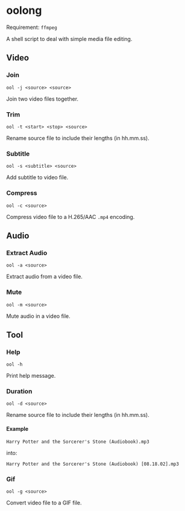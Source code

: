 # oolong
Requirement: `ffmpeg`

A shell script to deal with simple media file editing.

## Video
### Join
`ool -j <source> <source>`

Join two video files together.

### Trim
`ool -t <start> <stop> <source>`

Rename source file to include their lengths (in hh.mm.ss).

### Subtitle
`ool -s <subtitle> <source>`

Add subtitle to video file.

### Compress
`ool -c <source>`

Compress video file to a H.265/AAC `.mp4` encoding.

## Audio
### Extract Audio
`ool -a <source>`

Extract audio from a video file.

### Mute
`ool -m <source>`

Mute audio in a video file.

## Tool
### Help
`ool -h`

Print help message.

### Duration
`ool -d <source>`

Rename source file to include their lengths (in hh.mm.ss).

#### Example
`Harry Potter and the Sorcerer's Stone (Audiobook).mp3`

into:

`Harry Potter and the Sorcerer's Stone (Audiobook) [08.18.02].mp3`

### Gif
`ool -g <source>`

Convert video file to a GIF file.
